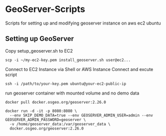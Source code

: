 # GeoServer-Scripts
Scripts for setting up and modifying geoserver instance on aws ec2 ubuntu


## Setting up GeoServer
Copy setup_geoserver.sh to EC2
```
scp -i ~/my-ec2-key.pem install_geoserver.sh user@ec2...
```
Connect to EC2 Instance via Shell or AWS Instance Connect and excute script
```
ssh -i /path/to/your-key.pem ubuntu@your-ec2-public-ip
```

run geoserver container with mounted volume and no demo data
```
docker pull docker.osgeo.org/geoserver:2.26.0

docker run -d -it -p 8080:8080 \
  --env SKIP_DEMO_DATA=true --env GEOSERVER_ADMIN_USER=admin --env GEOSERVER_ADMIN_PASSWORD=geoserver \
  -v /home/geoserver_data:/var/geoserver_data \
  docker.osgeo.org/geoserver:2.26.0

```
